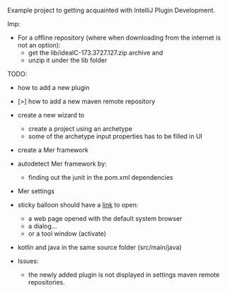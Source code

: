 
Example project to getting acquainted with IntelliJ Plugin Development.

Imp:
- For a offline repository (where when downloading from the internet is not an option):
    - get the lib/ideaIC-173.3727.127.zip archive and 
    - unzip it under the lib folder

TODO:
- how to add a new plugin
- [>] how to add a new maven remote repository
    
- create a new wizard to
    - create a project using an archetype
    - some of the archetype input properties has to be filled in UI
- create a Mer framework
- autodetect Mer framework by:
    - finding out the junit in the pom.xml dependencies
- Mer settings
- sticky balloon should have a [link](http://blog.thibaulthelsmoortel.be/java/clickable-links-balloon-notifications-intellij-plugin/) to open:
    - a web page opened with the default system browser
    - a dialog...
    - or a tool window (activate)
- kotlin and java in the same source folder (src/main/java)

- Issues:
    - the newly added plugin is not displayed in settings maven remote repositories.

